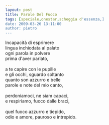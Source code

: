 ```yaml
---
layout: post
title: Parole Del Fuoco
tags: [speciale,onestar,scheggia d'essenza,]
date: 2009-03-26 13:11:00
author: pietro
---
```

Incapacità di esprimere<br/>lingua inchiodata al palato<br/>ogni parola in polvere<br/>prima d'aver parlato,<br/><br/>a te capire con le pupille<br/>e gli occhi, sguardo soltanto<br/>quanto son azzurro e belle<br/>parole e note del mio canto,<br/><br/>perdoniamoci, ne siam capaci,<br/>e respiriamo, fuoco dalle braci,<br/><br/>quel fuoco azzurro e tiepido,<br/>odio e amore, pauroso e intrepido.
